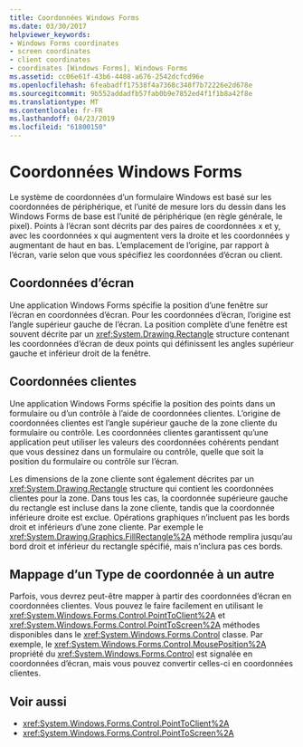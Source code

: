 ```yaml
---
title: Coordonnées Windows Forms
ms.date: 03/30/2017
helpviewer_keywords:
- Windows Forms coordinates
- screen coordinates
- client coordinates
- coordinates [Windows Forms], Windows Forms
ms.assetid: cc06e61f-43b6-4408-a676-2542dcfcd96e
ms.openlocfilehash: 6feabadff17538f4a7368c348f7b72226e2d678e
ms.sourcegitcommit: 9b552addadfb57fab0b9e7852ed4f1f1b8a42f8e
ms.translationtype: MT
ms.contentlocale: fr-FR
ms.lasthandoff: 04/23/2019
ms.locfileid: "61800150"
---
```

# <a name="windows-forms-coordinates"></a>Coordonnées Windows Forms
Le système de coordonnées d’un formulaire Windows est basé sur les coordonnées de périphérique, et l’unité de mesure lors du dessin dans les Windows Forms de base est l’unité de périphérique (en règle générale, le pixel). Points à l’écran sont décrits par des paires de coordonnées x et y, avec les coordonnées x qui augmentent vers la droite et les coordonnées y augmentant de haut en bas. L’emplacement de l’origine, par rapport à l’écran, varie selon que vous spécifiez les coordonnées d’écran ou client.  
  
## <a name="screen-coordinates"></a>Coordonnées d’écran  
 Une application Windows Forms spécifie la position d’une fenêtre sur l’écran en coordonnées d’écran. Pour les coordonnées d’écran, l’origine est l’angle supérieur gauche de l’écran. La position complète d’une fenêtre est souvent décrite par un <xref:System.Drawing.Rectangle> structure contenant les coordonnées d’écran de deux points qui définissent les angles supérieur gauche et inférieur droit de la fenêtre.  
  
## <a name="client-coordinates"></a>Coordonnées clientes  
 Une application Windows Forms spécifie la position des points dans un formulaire ou d’un contrôle à l’aide de coordonnées clientes. L’origine de coordonnées clientes est l’angle supérieur gauche de la zone cliente du formulaire ou contrôle. Les coordonnées clientes garantissent qu’une application peut utiliser les valeurs des coordonnées cohérents pendant que vous dessinez dans un formulaire ou contrôle, quelle que soit la position du formulaire ou contrôle sur l’écran.  
  
 Les dimensions de la zone cliente sont également décrites par un <xref:System.Drawing.Rectangle> structure qui contient les coordonnées clientes pour la zone. Dans tous les cas, la coordonnée supérieure gauche du rectangle est incluse dans la zone cliente, tandis que la coordonnée inférieure droite est exclue. Opérations graphiques n’incluent pas les bords droit et inférieurs d’une zone cliente. Par exemple le <xref:System.Drawing.Graphics.FillRectangle%2A> méthode remplira jusqu’au bord droit et inférieur du rectangle spécifié, mais n’inclura pas ces bords.  
  
## <a name="mapping-from-one-type-of-coordinate-to-another"></a>Mappage d’un Type de coordonnée à un autre  
 Parfois, vous devrez peut-être mapper à partir des coordonnées d’écran en coordonnées clientes. Vous pouvez le faire facilement en utilisant le <xref:System.Windows.Forms.Control.PointToClient%2A> et <xref:System.Windows.Forms.Control.PointToScreen%2A> méthodes disponibles dans le <xref:System.Windows.Forms.Control> classe. Par exemple, le <xref:System.Windows.Forms.Control.MousePosition%2A> propriété du <xref:System.Windows.Forms.Control> est signalée en coordonnées d’écran, mais vous pouvez convertir celles-ci en coordonnées clientes.  
  
## <a name="see-also"></a>Voir aussi

- <xref:System.Windows.Forms.Control.PointToClient%2A>
- <xref:System.Windows.Forms.Control.PointToScreen%2A>
